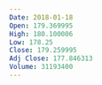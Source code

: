 ```yaml
---
Date: 2018-01-18
Open: 179.369995
High: 180.100006
Low: 178.25
Close: 179.259995
Adj Close: 177.846313
Volume: 31193400
---
```

